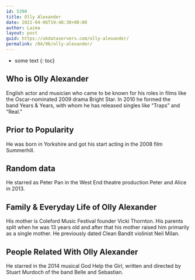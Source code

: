 ```yaml
---
id: 5390
title: Olly Alexander
date: 2021-04-06T19:48:30+00:00
author: Laima
layout: post
guid: https://ukdataservers.com/olly-alexander/
permalink: /04/06/olly-alexander/
---
```


* some text
{: toc}


## Who is Olly Alexander
                  
                  
                  
English actor and musician who came to be known for his roles in films like the Oscar-nominated 2009 drama Bright Star. In 2010 he formed the band Years & Years, with whom he has released singles like &#8220;Traps&#8221; and &#8220;Real.&#8221; 
                  
              
            
              
            
                
                
                
## Prior to Popularity
                  
                  
                  
He was born in Yorkshire and got his start acting in the 2008 film Summerhill. 
                  
              
            
              
            
                
                
                
## Random data
                  
                  
                  
He starred as Peter Pan in the West End theatre production Peter and Alice in 2013. 
                  
              
            
              
            
                
                
                
## Family & Everyday Life of Olly Alexander
                  
                  
                  
His mother is Coleford Music Festival founder Vicki Thornton. His parents split when he was 13 years old and after that his mother raised him primarily as a single mother. He previously dated Clean Bandit violinist Neil Milan. 
                  
              
            
              
            
                
                
                
## People Related With Olly Alexander
                  
                  
                  
He starred in the 2014 musical God Help the Girl, written and directed by Stuart Murdoch of the band Belle and Sebastian.
                  
              
            
              
            
                
              
            
              
              
            
            
              
            
          
          
          